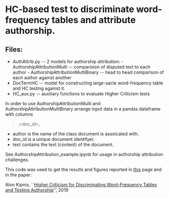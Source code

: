 # HC-based test to discriminate word-frequency tables and attribute authorship. 

## Files:
- AuthAttrib.py -- 2 models for authorship attribution: 
                 - AuthorshipAttributionMulti -- comparision of disputed text to each author
                 - AuthorshipAttributionMultiBinary -- head to head comparison of each author against another
- DocTermHC -- model for constructing large-sacle word-frequency table and HC testing against it. 
- HC_aux.py -- auxiliary functions to evaluate Higher Criticism tests 

In order to use AuthorshipAttributionMulti and AuthorshipAttributionMultiBinary arrange input data in a pandas dataframe with columns 
> <author>,<doc_id>,<text> 
- author is the name of the class document is assoicated with.
- doc_id is a unique document identifyer.
- text contains the text (content) of the document. 

See AuthorshipAttribution_example.ipynb for usage in authorship attribution challenges. 

This code was used to get the resutls and figures reported in [this](https://web.stanford.edu/~kipnisal/authorship.html) page and in the paper:

Alon Kipnis, ``[Higher Criticism for Discriminating Word-Frequency Tables and Testing Authorship](https://arxiv.org/abs/1911.01208)'', 2019

